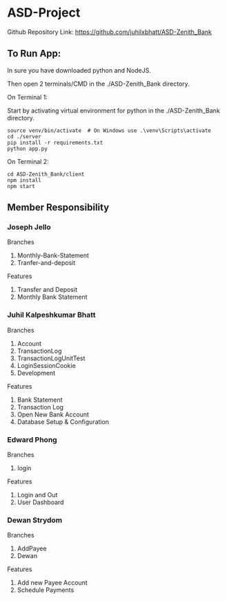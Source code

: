 # ASD-Project

Github Repository Link: https://github.com/juhilxbhatt/ASD-Zenith_Bank

## To Run App:

In sure you have downloaded python and NodeJS.

Then open 2 terminals/CMD in the ./ASD-Zenith_Bank directory.

On Terminal 1:

Start by activating virtual environment for python in the ./ASD-Zenith_Bank directory.

```
source venv/bin/activate  # On Windows use .\venv\Scripts\activate
cd ./server
pip install -r requirements.txt
python app.py
```

On Terminal 2:

```
cd ASD-Zenith_Bank/client
npm install
npm start
```

## Member Responsibility

### Joseph Jello

Branches

1. Monthly-Bank-Statement
2. Tranfer-and-deposit

Features

1. Transfer and Deposit
2. Monthly Bank Statement

### Juhil Kalpeshkumar Bhatt

Branches

1. Account
2. TransactionLog
3. TransactionLogUnitTest
4. LoginSessionCookie
5. Development

Features

1. Bank Statement
2. Transaction Log
3. Open New Bank Account
4. Database Setup & Configuration

### Edward Phong

Branches

1. login

Features

1. Login and Out
2. User Dashboard

### Dewan Strydom

Branches

1. AddPayee
2. Dewan

Features

1. Add new Payee Account
2. Schedule Payments

